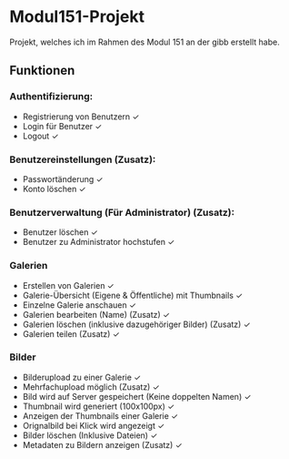 # Modul151-Projekt
Projekt, welches ich im Rahmen des Modul 151 an der gibb erstellt habe.

## Funktionen
### Authentifizierung:
- Registrierung von Benutzern ✓
- Login für Benutzer ✓
- Logout ✓

### Benutzereinstellungen (Zusatz):
- Passwortänderung ✓
- Konto löschen ✓

### Benutzerverwaltung (Für Administrator) (Zusatz):
- Benutzer löschen ✓
- Benutzer zu Administrator hochstufen ✓

### Galerien
- Erstellen von Galerien ✓
- Galerie-Übersicht (Eigene & Öffentliche) mit Thumbnails ✓
- Einzelne Galerie anschauen ✓
- Galerien bearbeiten (Name) (Zusatz) ✓
- Galerien löschen (inklusive dazugehöriger Bilder) (Zusatz) ✓
- Galerien teilen (Zusatz) ✓

### Bilder
- Bilderupload zu einer Galerie ✓
- Mehrfachupload möglich (Zusatz) ✓
- Bild wird auf Server gespeichert (Keine doppelten Namen) ✓
- Thumbnail wird generiert (100x100px) ✓
- Anzeigen der Thumbnails einer Galerie ✓
- Orignalbild bei Klick wird angezeigt ✓
- Bilder löschen (Inklusive Dateien) ✓
- Metadaten zu Bildern anzeigen (Zusatz) ✓
